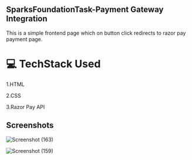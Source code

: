 ## SparksFoundationTask-Payment Gateway Integration

This is a simple frontend page which on button click redirects to razor pay payment page.

# 💻 TechStack Used
1.HTML

2.CSS

3.Razor Pay API

## Screenshots
![Screenshot (163)](https://github.com/SammithaS/SparksFoundationTask/assets/121117205/89e4576c-71de-46cf-812d-547489b02221)

![Screenshot (159)](https://github.com/SammithaS/SparksFoundationTask/assets/121117205/a69fb71d-99ce-45a4-9455-2dc59ea4aed0)



